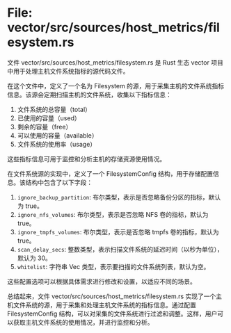 # File: vector/src/sources/host_metrics/filesystem.rs

文件 vector/src/sources/host_metrics/filesystem.rs 是 Rust 生态 vector 项目中用于处理主机文件系统指标的源代码文件。

在这个文件中，定义了一个名为 Filesystem 的源，用于采集主机的文件系统指标信息。该源会定期扫描主机的文件系统，收集以下指标信息：

1. 文件系统的总容量（total）
2. 已使用的容量（used）
3. 剩余的容量（free）
4. 可以使用的容量（available）
5. 文件系统的使用率（usage）

这些指标信息可用于监控和分析主机的存储资源使用情况。

在文件系统源的实现中，定义了一个 FilesystemConfig 结构，用于存储配置信息。该结构中包含了以下字段：

1. `ignore_backup_partition`: 布尔类型，表示是否忽略备份分区的指标，默认为 true。
2. `ignore_nfs_volumes`: 布尔类型，表示是否忽略 NFS 卷的指标，默认为 true。
3. `ignore_tmpfs_volumes`: 布尔类型，表示是否忽略 tmpfs 卷的指标，默认为 true。
4. `scan_delay_secs`: 整数类型，表示扫描文件系统的延迟时间（以秒为单位），默认为 30。
5. `whitelist`: 字符串 Vec 类型，表示要扫描的文件系统列表，默认为空。

这些配置选项可以根据具体需求进行修改和设置，以适应不同的场景。

总结起来，文件 vector/src/sources/host_metrics/filesystem.rs 实现了一个主机文件系统的源，用于采集和处理主机文件系统的指标信息。通过配置 FilesystemConfig 结构，可以对采集的文件系统进行过滤和调整。这样，用户可以获取主机文件系统的使用情况，并进行监控和分析。

